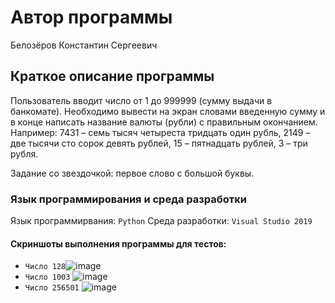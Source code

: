 # Автор программы
Белозёров Константин Сергеевич

## Краткое описание программы
Пользователь вводит число от 1 до 999999 (сумму выдачи в банкомате). Необходимо вывести на экран словами введенную сумму и в конце написать название валюты (рубли) с правильным окончанием.
Например: 7431 – семь тысяч четыреста тридцать один рубль, 2149 – две тысячи сто сорок девять рублей, 15 – пятнадцать рублей, 3 – три рубля.

Задание со звездочкой: первое слово с большой буквы. 

### Язык программирования и среда разработки
Язык программирвания: ` Python `
Среда разработки: ` Visual Studio 2019 `

#### Скриншоты выполнения программы для тестов:
- `Число 128`![image](https://user-images.githubusercontent.com/114245476/191999162-1bab3f43-e867-49b6-8255-320d17308b86.png)
- `Число 1003` ![image](https://user-images.githubusercontent.com/114245476/192001080-701680e1-e757-4ac3-a053-3a898db98f11.png)
- `Число 256501` ![image](https://user-images.githubusercontent.com/114245476/192001286-05685a7f-bb1b-4549-9f79-da590749f4b3.png)
 
